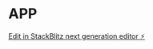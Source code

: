 # APP

[Edit in StackBlitz next generation editor ⚡️](https://stackblitz.com/~/github.com/j-shuttleworth/APP)